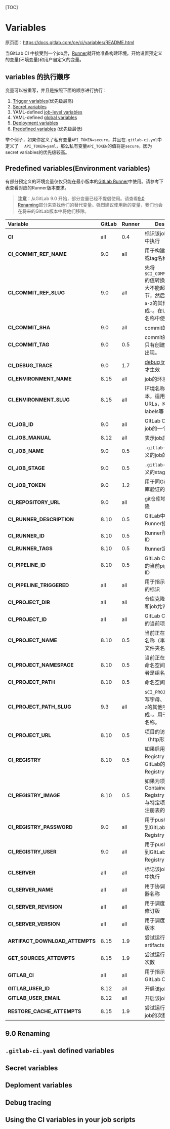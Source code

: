 [TOC]

# Variables

原页面：https://docs.gitlab.com/ce/ci/variables/README.html

当GitLab CI 中接受到一个job后，[Runner](https://docs.gitlab.com/runner/)就开始准备构建环境。开始设置预定义的变量(环境变量)和用户自定义的变量。

## variables 的执行顺序

变量可以被重写，并且是按照下面的顺序进行执行：

1. [Trigger variables](https://docs.gitlab.com/ce/ci/triggers/README.html#pass-job-variables-to-a-trigger)(优先级最高)
2. [Secret variables](https://docs.gitlab.com/ce/ci/variables/README.html#secret-variables)
3. YAML-defined [job-level variables](https://docs.gitlab.com/ce/ci/yaml/README.html#job-variables)
4. YAML-defined [global variables](https://docs.gitlab.com/ce/ci/yaml/README.html#variables)
5. [Deployment variables](https://docs.gitlab.com/ce/ci/variables/README.html#deployment-variables)
6. [Predefined variables](https://docs.gitlab.com/ce/ci/variables/README.html#predefined-variables-environment-variables) (优先级最低)

举个例子，如果你定义了私有变量`API_TOKEN=secure`，并且在`.gitlab-ci.yml`中定义了 `  API_TOKEN=yaml`，那么私有变量`API_TOKEN`的值将是`secure`，因为secret variables的优先级较高。

## Predefined  variables(Environment variables)

有部分预定义的环境变量仅仅只能在最小版本的[GitLab Runner](https://docs.gitlab.com/runner/)中使用。请参考下表查看对应的Runner版本要求。

> **注意**：从GitLab 9.0 开始，部分变量已经不提倡使用。请查看[9.0 Renaming](https://docs.gitlab.com/ce/ci/variables/README.html#9-0-renaming)部分来查找他们的替代变量。强烈建议使用新的变量，我们也会在将来的GitLab版本中将他们移除。

| Variable                       | GitLab | Runner | Description                              |
| :----------------------------- | ------ | ------ | ---------------------------------------- |
| **CI**                         | all    | 0.4    | 标识该job是在CI环境中执行                          |
| **CI_COMMIT_REF_NAME**         | 9.0    | all    | 用于构建项目的分支或tag名称                          |
| **CI_COMMIT_REF_SLUG**         | 9.0    | all    | 先将`$CI_COMMIT_REF_NAME`的值转换成小写，最大不能超过63个字节，然后把除了`0-9`和`a-z`的其他字符转换成`-`。在URLs和域名名称中使用。 |
| **CI_COMMIT_SHA**              | 9.0    | all    | commit的版本号                               |
| **CI_COMMIT_TAG**              | 9.0    | 0.5    | commit的tag名称。只有创建了tags才会出现。              |
| **CI_DEBUG_TRACE**             | 9.0    | 1.7    | [debug tracing](https://docs.gitlab.com/ce/ci/variables/README.html#debug-tracing)开启时才生效 |
| **CI_ENVIRONMENT_NAME**        | 8.15   | all    | job的环境名称                                 |
| **CI_ENVIRONMENT_SLUG**        | 8.15   | all    | 环境名称的简化版本，适用于DNS，URLs，Kubernetes labels等 |
| **CI_JOB_ID**                  | 9.0    | all    | GItLab CI内部调用job的一个唯一ID                  |
| **CI_JOB_MANUAL**              | 8.12   | all    | 表示job启用的标识                               |
| **CI_JOB_NAME**                | 9.0    | 0.5    | `.gitlab-ci.yml`中定义的job的名称               |
| **CI_JOB_STAGE**               | 9.0    | 0.5    | `.gitlab-ci.yml`中定义的stage的名称             |
| **CI_JOB_TOKEN**               | 9.0    | 1.2    | 用于同GitLab容器仓库验证的token                    |
| **CI_REPOSITORY_URL**          | 9.0    | all    | git仓库地址，用于克隆                             |
| **CI_RUNNER_DESCRIPTION**      | 8.10   | 0.5    | GitLab中存储的Runner描述                       |
| **CI_RUNNER_ID**               | 8.10   | 0.5    | Runner所使用的唯一ID                           |
| **CI_RUNNER_TAGS**             | 8.10   | 0.5    | Runner定义的tags                            |
| **CI_PIPELINE_ID**             | 8.10   | 0.5    | GitLab CI 在内部使用的当前pipeline的唯一ID          |
| **CI_PIPELINE_TRIGGERED**      | all    | all    | 用于指示该job被触发的标识                           |
| **CI_PROJECT_DIR**             | all    | all    | 仓库克隆的完整地址和job允许的完整地址                     |
| **CI_PROJECT_ID**              | all    | all    | GitLab CI在内部使用的当前项目的唯一ID                 |
| **CI_PROJECT_NAME**            | 8.10   | 0.5    | 当前正在构建的项目名称（事实上是项目文件夹名称）                 |
| **CI_PROJECT_NAMESPACE**       | 8.10   | 0.5    | 当前正在构建的项目命名空间（用户名或者是组名称）                 |
| **CI_PROJECT_PATH**            | 8.10   | 0.5    | 命名空间加项目名称                                |
| **CI_PROJECT_PATH_SLUG**       | 9.3    | all    | `$CI_PROJECT_PATH`小写字母、除了`0-9`和`a-z`的其他字母都替换成`-`。用于地址和域名名称。 |
| **CI_PROJECT_URL**             | 8.10   | 0.5    | 项目的访问地址（http形式）                          |
| **CI_REGISTRY**                | 8.10   | 0.5    | 如果启用了Container Registry，则返回GitLab的Container Registry的地址 |
| **CI_REGISTRY_IMAGE**          | 8.10   | 0.5    | 如果为项目启用了Container Registry，它将返回与特定项目相关联的注册表的地址 |
| **CI_REGISTRY_PASSWORD**       | 9.0    | all    | 用于push containers到GitLab的Container Registry的密码 |
| **CI_REGISTRY_USER**           | 9.0    | all    | 用于push containers到GItLab的Container Registry的用户名 |
| **CI_SERVER**                  | all    | all    | 标记该job是在CI环境中执行                          |
| **CI_SERVER_NAME**             | all    | all    | 用于协调job的CI服务器名称                          |
| **CI_SERVER_REVISION**         | all    | all    | 用于调度job的GitLab修订版                        |
| **CI_SERVER_VERSION**          | all    | all    | 用于调度job的GItLab版本                         |
| **ARTIFACT_DOWNLOAD_ATTEMPTS** | 8.15   | 1.9    | 尝试运行下载artifacts的job的次数                   |
| **GET_SOURCES_ATTEMPTS**       | 8.15   | 1.9    | 尝试运行获取源的job次数                            |
| **GITLAB_CI**                  | all    | all    | 用于指示该job是在GItLab CI环境中运行                 |
| **GITLAB_USER_ID**             | 8.12   | all    | 开启该job的用户ID                              |
| **GITLAB_USER_EMAIL**          | 8.12   | all    | 开启该job的用户邮箱                              |
| **RESTORE_CACHE_ATTEMPTS**     | 8.15   | 1.9    | 尝试运行存储缓存的job的次数                          |

## 9.0 Renaming

## `.gitlab-ci.yaml` defined variables

## Secret variables

## Deploment variables

## Debug tracing

## Using the CI variables in your job scripts



